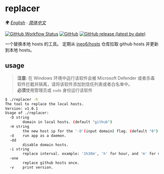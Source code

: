 # replacer

🌍 *[English](README.md) ∙ [简体中文](README_CN.md)*

[![GitHub Workflow Status](https://img.shields.io/github/workflow/status/seek4self/replaceHosts/Go)](https://github.com/seek4self/replaceHosts/actions/workflows/go.yml)
[![GitHub](https://img.shields.io/github/license/seek4self/replaceHosts)](https://github.com/seek4self/replaceHosts/blob/master/LICENSE)
[![GitHub release (latest by date)](https://img.shields.io/github/v/release/seek4self/replaceHosts?display_name=tag)](https://github.com/seek4self/replaceHosts/releases)

一个替换本地 hosts 的工具。 定期从 [ineo6/hosts](https://github.com/ineo6/hosts) 仓库拉取 github hosts 并更新到本地 hosts。

## usage

> **注意**: 在 Windows 环境中运行该软件会被 Microsoft Defender 或者杀毒软件拦截并隔离，请将该软件添加到信任列表或者白名单中。  
> **必须**使用管理员或 `sudo` 身份运行该软件

```bash
$ ./replacer -h
The tool to replace the local hosts.
Version: v1.0.1
Usage of ./replacer:
  -D string
        domain in local hosts. (default "github")
  -H string
        the new host ip for the '-D'(input domain) flag. (default "0")
  -d    run app as a daemon.
  -dd
        disable domain hosts.
  -i string
        replace interval. example: '1h30m', 'h' for hour, and 'm' for minute. (default "2h")
  -one
        replace github hosts once.
  -v    print version.
```